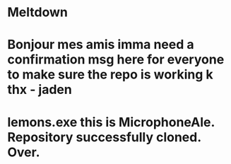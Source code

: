 # Meltdown
# Bonjour mes amis imma need a confirmation msg here for everyone to make sure the repo is working k thx - jaden
# lemons.exe this is MicrophoneAle. Repository successfully cloned. Over.